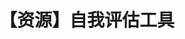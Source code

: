 ---
title: 【资源】自我评估工具
tags: [孤独症, 孤独, ASD, Aspie, 孤独症谱系]
color: info
description: 资源贴，也包括一些伴随状况的评估
external_url: http://mp.weixin.qq.com/s?__biz=MzIyMzgyMjY5NQ==&amp;mid=2247483687&amp;idx=1&amp;sn=de03b4d33d84ec0c49768ccb8a52e621&amp;chksm=e819172fdf6e9e39542ba3cb14b04b4ed67b03e68cf62f14a83f3970e3c519be9c16b477bb3e&amp;scene=27#wechat_redirect
---